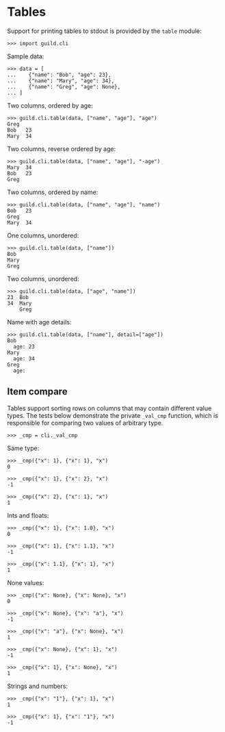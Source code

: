 # Tables

Support for printing tables to stdout is provided by the `table`
module:

    >>> import guild.cli

Sample data:

    >>> data = [
    ...    {"name": "Bob", "age": 23},
    ...    {"name": "Mary", "age": 34},
    ...    {"name": "Greg", "age": None},
    ... ]

Two columns, ordered by age:

    >>> guild.cli.table(data, ["name", "age"], "age")
    Greg
    Bob   23
    Mary  34

Two columns, reverse ordered by age:

    >>> guild.cli.table(data, ["name", "age"], "-age")
    Mary  34
    Bob   23
    Greg

Two columns, ordered by name:

    >>> guild.cli.table(data, ["name", "age"], "name")
    Bob   23
    Greg
    Mary  34

One columns, unordered:

    >>> guild.cli.table(data, ["name"])
    Bob
    Mary
    Greg

Two columns, unordered:

    >>> guild.cli.table(data, ["age", "name"])
    23  Bob
    34  Mary
        Greg

Name with age details:

    >>> guild.cli.table(data, ["name"], detail=["age"])
    Bob
      age: 23
    Mary
      age: 34
    Greg
      age:

## Item compare

Tables support sorting rows on columns that may contain different
value types. The tests below demonstrate the private `_val_cmp`
function, which is responsible for comparing two values of arbitrary
type.

    >>> _cmp = cli._val_cmp

Same type:

    >>> _cmp({"x": 1}, {"x": 1}, "x")
    0

    >>> _cmp({"x": 1}, {"x": 2}, "x")
    -1

    >>> _cmp({"x": 2}, {"x": 1}, "x")
    1

Ints and floats:

    >>> _cmp({"x": 1}, {"x": 1.0}, "x")
    0

    >>> _cmp({"x": 1}, {"x": 1.1}, "x")
    -1

    >>> _cmp({"x": 1.1}, {"x": 1}, "x")
    1

None values:

    >>> _cmp({"x": None}, {"x": None}, "x")
    0

    >>> _cmp({"x": None}, {"x": "a"}, "x")
    -1

    >>> _cmp({"x": "a"}, {"x": None}, "x")
    1

    >>> _cmp({"x": None}, {"x": 1}, "x")
    -1

    >>> _cmp({"x": 1}, {"x": None}, "x")
    1

Strings and numbers:

    >>> _cmp({"x": "1"}, {"x": 1}, "x")
    1

    >>> _cmp({"x": 1}, {"x": "1"}, "x")
    -1
